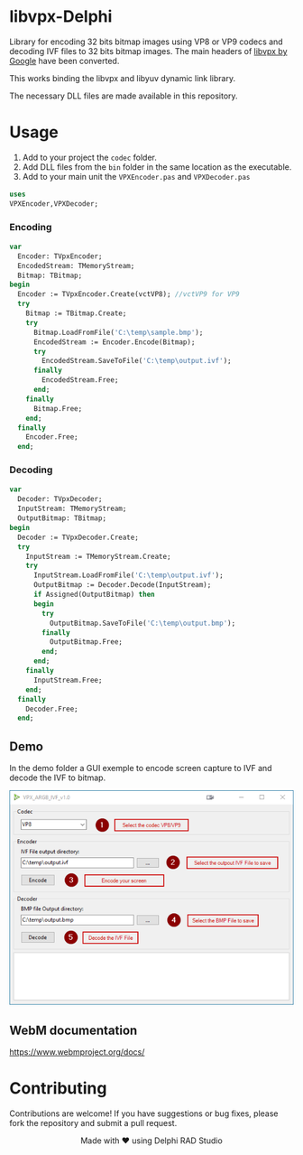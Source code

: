 # libvpx-Delphi

Library for encoding 32 bits bitmap images using VP8 or VP9 codecs and decoding IVF files to 32 bits bitmap images.
The main headers of [libvpx by Google](https://github.com/webmproject/libvpx) have been converted.

This works binding the libvpx and libyuv dynamic link library.

The necessary DLL files are made available in this repository.

# Usage
1. Add to your project the `codec` folder.
2. Add DLL files from the `bin` folder in the same location as the executable.
3. Add to your main unit the `VPXEncoder.pas` and `VPXDecoder.pas`

```pascal
uses
VPXEncoder,VPXDecoder;
```
### Encoding
```pascal
var
  Encoder: TVpxEncoder;
  EncodedStream: TMemoryStream;
  Bitmap: TBitmap;
begin
  Encoder := TVpxEncoder.Create(vctVP8); //vctVP9 for VP9 
  try
    Bitmap := TBitmap.Create;
    try
      Bitmap.LoadFromFile('C:\temp\sample.bmp');
      EncodedStream := Encoder.Encode(Bitmap);
      try
        EncodedStream.SaveToFile('C:\temp\output.ivf');
      finally
        EncodedStream.Free;
      end;
    finally
      Bitmap.Free;
    end;
  finally
    Encoder.Free;
  end;
```
### Decoding
```pascal
var
  Decoder: TVpxDecoder;
  InputStream: TMemoryStream;
  OutputBitmap: TBitmap;
begin
  Decoder := TVpxDecoder.Create;
  try
    InputStream := TMemoryStream.Create;
    try
      InputStream.LoadFromFile('C:\temp\output.ivf');
      OutputBitmap := Decoder.Decode(InputStream);
      if Assigned(OutputBitmap) then
      begin
        try
          OutputBitmap.SaveToFile('C:\temp\output.bmp');
        finally
          OutputBitmap.Free;
        end;
      end;
    finally
      InputStream.Free;
    end;
  finally
    Decoder.Free;
  end;
```



## Demo

In the demo folder a GUI exemple to encode screen capture to IVF and decode the IVF to bitmap.

<p align="center">
  <img src="demo.png" alt="Screenshot of Process Demoter" style="max-width:100%; height:auto;">
</p>

## WebM documentation

https://www.webmproject.org/docs/



# Contributing

Contributions are welcome! If you have suggestions or bug fixes, please fork the repository and submit a pull request.


<p align="center">Made with ❤️ using Delphi RAD Studio</p>